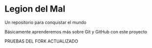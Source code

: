 # Legion del Mal
Un repositorio para conquistar el mundo

Básicamente aprenderemos más sobre Git y GitHub con este proyecto

PRUEBAS DEL FORK ACTUALIZADO
